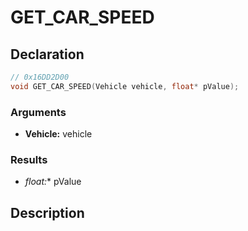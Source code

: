 # GET_CAR_SPEED

## Declaration
```cpp
// 0x16DD2D00
void GET_CAR_SPEED(Vehicle vehicle, float* pValue);
```

### Arguments
- **Vehicle:** vehicle

### Results
- **float*:** pValue

## Description

